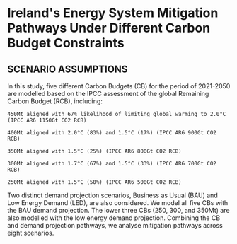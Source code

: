 # Ireland's Energy System Mitigation Pathways Under Different Carbon Budget Constraints

## SCENARIO ASSUMPTIONS

In this study, five different Carbon Budgets (CB) for the period of 2021-2050 are modelled based on the IPCC assessment of the global Remaining Carbon Budget (RCB), including:

    450Mt aligned with 67% likelihood of limiting global warming to 2.0°C (IPCC AR6 1150Gt CO2 RCB)

    400Mt aligned with 2.0°C (83%) and 1.5°C (17%) (IPCC AR6 900Gt CO2 RCB)

    350Mt aligned with 1.5°C (25%) (IPCC AR6 800Gt CO2 RCB)

    300Mt aligned with 1.7°C (67%) and 1.5°C (33%) (IPCC AR6 700Gt CO2 RCB)

    250Mt aligned with 1.5°C (50%) (IPCC AR6 500Gt CO2 RCB)

Two distinct demand projection scenarios, Business as Usual (BAU) and Low Energy Demand (LED), are also considered. We model all five CBs with the BAU demand projection. The lower three CBs (250, 300, and 350Mt) are also modelled with the low energy demand projection. Combining the CB and demand projection pathways, we analyse mitigation pathways across eight scenarios. 

